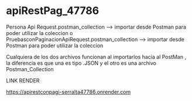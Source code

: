 # apiRestPag_47786

Persona Api Request.postman_collection --> importar desde Postman para poder utilizar la coleccion
o
PruebasconPaginacionApiRequest.postman_collection --> importar desde Postman para poder utilizar la coleccion
 
Cualquiera de los dos archivos funcionan al importarlos hacia al PostMan , la diferencia es que una es tipo .JSON 
y el otro es una archivo Postman_Collection

LINK RENDER

https://apirestconpagi-serralta47786.onrender.com
